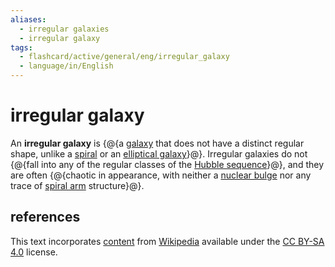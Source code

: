 ```yaml
---
aliases:
  - irregular galaxies
  - irregular galaxy
tags:
  - flashcard/active/general/eng/irregular_galaxy
  - language/in/English
---
```


# irregular galaxy

An __irregular galaxy__ is {@{a [galaxy](galaxy.md) that does not have a distinct regular shape, unlike a [spiral](spiral%20galaxy.md) or an [elliptical galaxy](elliptical%20galaxy.md)}@}. Irregular galaxies do not {@{fall into any of the regular classes of the [Hubble sequence](Hubble%20sequence.md)}@}, and they are often {@{chaotic in appearance, with neither a [nuclear bulge](galactic%20bulge.md) nor any trace of [spiral arm](spiral%20arm.md) structure}@}.

## references

This text incorporates [content](https://en.wikipedia.org/wiki/irregular_galaxy) from [Wikipedia](Wikipedia.md) available under the [CC BY-SA 4.0](https://creativecommons.org/licenses/by-sa/4.0/) license.
